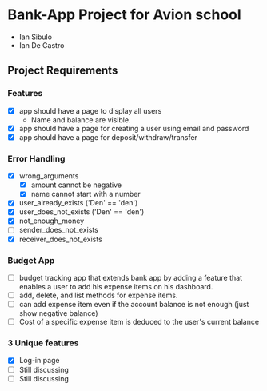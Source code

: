 # Bank-App Project for Avion school
- Ian Sibulo
- Ian De Castro

## Project Requirements

### Features
- [x] app should have a page to display all users
  - Name and balance are visible.
- [x] app should have a page for creating a user using email and password
- [x] app should have a page for deposit/withdraw/transfer

### Error Handling
- [x] wrong_arguments
  - [x] amount cannot be negative
  - [x] name cannot start with a number
- [x] user_already_exists ('Den' == 'den')
- [x] user_does_not_exists ('Den' == 'den')
- [x] not_enough_money
- [ ] sender_does_not_exists
- [x] receiver_does_not_exists

### Budget App
- [ ] budget tracking app that extends bank app by adding a feature that enables a user to add his expense items on his dashboard.
- [ ] add, delete, and list methods for expense items.
- [ ] can add expense item even if the account balance is not enough (just show negative balance)
- [ ] Cost of a specific expense item is deduced to the user's current balance

### 3 Unique features
- [x] Log-in page
- [ ] Still discussing
- [ ] Still discussing